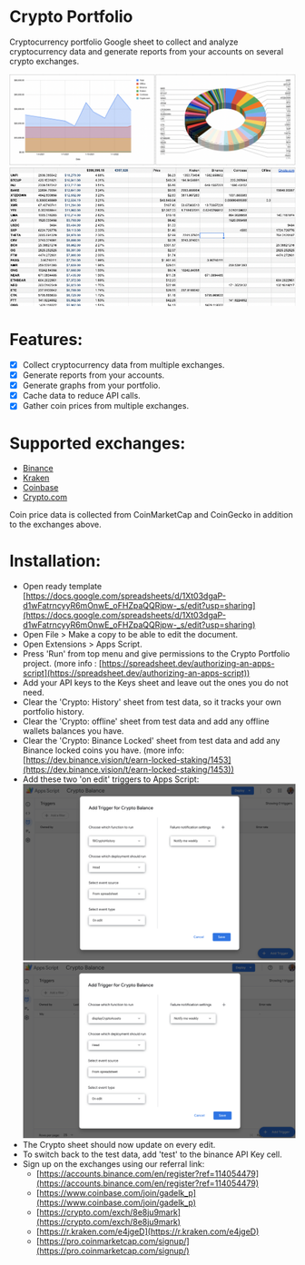 # Crypto Portfolio

Cryptocurrency portfolio Google sheet to collect and analyze cryptocurrency data and generate reports from your accounts on several crypto exchanges.

![](img/graph1.png)
![](img/graph2.png)

# Features:
- [x] Collect cryptocurrency data from multiple exchanges.
- [x] Generate reports from your accounts.
- [x] Generate graphs from your portfolio.
- [x] Cache data to reduce API calls.
- [x] Gather coin prices from multiple exchanges.

# Supported exchanges:
 - [Binance](https://accounts.binance.com/en/register?ref=114054479)
 - [Kraken](https://r.kraken.com/e4jgeD)
 - [Coinbase](https://www.coinbase.com/join/gadelk_p)
 - [Crypto.com](https://crypto.com/exch/8e8ju9mark)
 

Coin price data is collected from CoinMarketCap and CoinGecko in addition to the exchanges above.

# Installation:
- Open ready template [https://docs.google.com/spreadsheets/d/1Xt03dgaP-d1wFatrncyyR6mOnwE_oFHZpaQQRjpw-_s/edit?usp=sharing](https://docs.google.com/spreadsheets/d/1Xt03dgaP-d1wFatrncyyR6mOnwE_oFHZpaQQRjpw-_s/edit?usp=sharing)
- Open File > Make a copy to be able to edit the document. 
- Open Extensions >  Apps Script.
- Press 'Run' from top menu and give permissions to the Crypto Portfolio project. (more info : [https://spreadsheet.dev/authorizing-an-apps-script](https://spreadsheet.dev/authorizing-an-apps-script))
- Add your API keys to the Keys sheet and leave out the ones you do not need.
- Clear the 'Crypto: History' sheet from test data, so it tracks your own portfolio history.
- Clear the 'Crypto: offline' sheet from test data and add any offline wallets balances you have.
- Clear the 'Crypto: Binance Locked' sheet from test data and add any Binance locked coins you have. (more info: [https://dev.binance.vision/t/earn-locked-staking/1453](https://dev.binance.vision/t/earn-locked-staking/1453))
- Add these two 'on edit' triggers to Apps Script:
![](img/trigger1.png)
![](img/trigger2.png)
- The Crypto sheet should now update on every edit.
- To switch back to the test data, add 'test' to the binance API Key cell.
- Sign up on the exchanges using our referral link:
    - [https://accounts.binance.com/en/register?ref=114054479](https://accounts.binance.com/en/register?ref=114054479)
    - [https://www.coinbase.com/join/gadelk_p](https://www.coinbase.com/join/gadelk_p)
    - [https://crypto.com/exch/8e8ju9mark](https://crypto.com/exch/8e8ju9mark)
    - [https://r.kraken.com/e4jgeD](https://r.kraken.com/e4jgeD)
    - [https://pro.coinmarketcap.com/signup/](https://pro.coinmarketcap.com/signup/)
